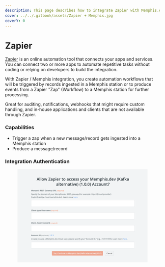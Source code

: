 ```yaml
---
description: This page describes how to integrate Zapier with Memphis.dev
cover: ../../.gitbook/assets/Zapier + Memphis.jpg
coverY: 0
---
```


# Zapier

[Zapier](https://zapier.com) is an online automation tool that connects your apps and services. You can connect two or more apps to automate repetitive tasks without coding or relying on developers to build the integration.

With Zapier / Memphis integration, you create automation workflows that will be triggered by records ingested in a Memphis station or to produce events from a Zapier "Zap" (Workflow) to a Memphis station for further processing.

Great for auditing, notifications, webhooks that might require custom handling, and in-house applications and clients that are not available through Zapier.

### Capabilities

* Trigger a zap when a new message/record gets ingested into a Memphis station
* Produce a message/record

### Integration Authentication

<figure><img src="../../.gitbook/assets/Screenshot 2023-10-10 at 18.28.44.png" alt=""><figcaption></figcaption></figure>
